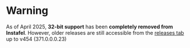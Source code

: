 # Warning
As of April 2025, **32-bit support** has been **completely removed from Instafel**. However, older releases are still accessible from the [releases tab](https://github.com/mamiiblt/instafel_release_armeabi-v7a/releases) up to v454 (371.0.0.0.23)
